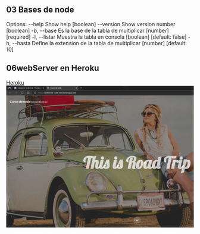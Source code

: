 <h2>03 Bases de node</h2>
<p>
Options:
      --help     Show help                                             [boolean]
      --version  Show version number                                   [boolean]
  -b, --base     Es la base de la tabla de multiplicar       [number] [required]
  -l, --listar   Muestra la tabla en consola          [boolean] [default: false]
  -h, --hasta    Define la extension de la tabla de multiplicar
                                                          [number] [default: 10]
</p>
<h2> 06webServer en Heroku</h2>
<a href="https://webserver-node-mm.herokuapp.com/">Heroku</a>
<img src="sintitle.png">
